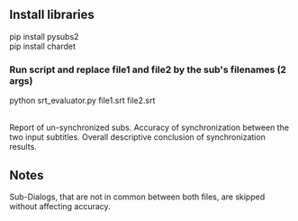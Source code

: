 ## Install libraries

pip install pysubs2
<br>
pip install chardet

### Run script and replace file1 and file2 by the sub's filenames (2 args)

python srt_evaluator.py file1.srt file2.srt

<br>
Report of un-synchronized subs.
Accuracy of synchronization between the two input subtitles.
Overall descriptive conclusion of synchronization results.

## Notes
 
Sub-Dialogs, that are not in common between both files, are 
skipped without affecting accuracy.
